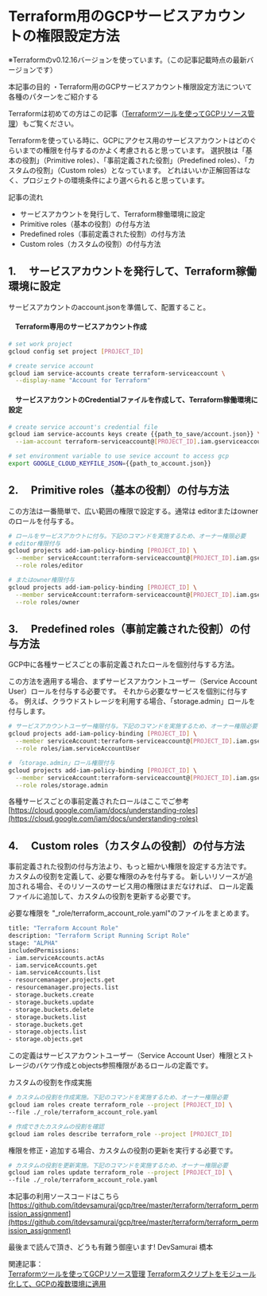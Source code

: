 # Terraform用のGCPサービスアカウントの権限設定方法
※Terraformのv0.12.16バージョンを使っています。（この記事記載時点の最新バージョンです）

本記事の目的
・Terraform用のGCPサービスアカウント権限設定方法について各種のパターンをご紹介する

Terraformは初めての方はこの記事（[Terraformツールを使ってGCPリソース管理](https://qiita.com/devs_hd/items/6a715fedf5462af420f2)）もご覧ください。

Terraformを使っている時に、GCPにアクセス用のサービスアカウントはどのぐらいまでの権限を付与するのかよく考慮されると思っています。
選択肢は「基本の役割」（Primitive roles）、「事前定義された役割」（Predefined roles）、「カスタムの役割」（Custom roles）となっています。
どれはいいか正解回答はなく、プロジェクトの環境条件により選べられると思っています。


記事の流れ

- サービスアカウントを発行して、Terraform稼働環境に設定
- Primitive roles（基本の役割）の付与方法
- Predefined roles（事前定義された役割）の付与方法
- Custom roles（カスタムの役割）の付与方法


## 1. 　サービスアカウントを発行して、Terraform稼働環境に設定
サービスアカウントのaccount.jsonを準備して、配置すること。

#### 　Terraform専用のサービスアカウント作成
```sh
# set work project
gcloud config set project [PROJECT_ID]

# create service account
gcloud iam service-accounts create terraform-serviceaccount \
  --display-name "Account for Terraform"
```

#### 　サービスアカウントのCredentialファイルを作成して、Terraform稼働環境に設定
```sh
# create service account's credential file
gcloud iam service-accounts keys create {{path_to_save/account.json}} \
  --iam-account terraform-serviceaccount@[PROJECT_ID].iam.gserviceaccount.com

# set environment variable to use sevice account to access gcp
export GOOGLE_CLOUD_KEYFILE_JSON={{path_to_account.json}}
```


## 2. 　Primitive roles（基本の役割）の付与方法
この方法は一番簡単で、広い範囲の権限で設定する。通常は editorまたはownerのロールを付与する。

```sh
# ロールをサービスアカウトに付与。下記のコマンドを実施するため、オーナー権限必要
# editor権限付与
gcloud projects add-iam-policy-binding [PROJECT_ID] \
  --member serviceAccount:terraform-serviceaccount@[PROJECT_ID].iam.gserviceaccount.com \
  --role roles/editor

# またはowner権限付与
gcloud projects add-iam-policy-binding [PROJECT_ID] \
  --member serviceAccount:terraform-serviceaccount@[PROJECT_ID].iam.gserviceaccount.com \
  --role roles/owner
```

## 3. 　Predefined roles（事前定義された役割）の付与方法
GCP中に各種サービスごとの事前定義されたロールを個別付与する方法。

この方法を適用する場合、まずサービスアカウントユーザー（Service Account User）ロールを付与する必要です。
それから必要なサービスを個別に付与する。
例えば、クラウドストレージを利用する場合、「storage.admin」ロールを付与します。

```sh
# サービスアカウントユーザー権限付与。下記のコマンドを実施するため、オーナー権限必要
gcloud projects add-iam-policy-binding [PROJECT_ID] \
  --member serviceAccount:terraform-serviceaccount@[PROJECT_ID].iam.gserviceaccount.com \
  --role roles/iam.serviceAccountUser

# 「storage.admin」ロール権限付与
gcloud projects add-iam-policy-binding [PROJECT_ID] \
  --member serviceAccount:terraform-serviceaccount@[PROJECT_ID].iam.gserviceaccount.com \
  --role roles/storage.admin
```

各種サービスごとの事前定義されたロールはここでご参考
[https://cloud.google.com/iam/docs/understanding-roles](https://cloud.google.com/iam/docs/understanding-roles)


## 4. 　Custom roles（カスタムの役割）の付与方法
事前定義された役割の付与方法より、もっと細かい権限を設定する方法です。
カスタムの役割を定義して、必要な権限のみを付与する。
新しいリソースが追加される場合、そのリソースのサービス用の権限はまだなければ、
ロール定義ファイルに追加して、カスタムの役割を更新する必要です。

必要な権限を "_role/terraform_account_role.yaml"のファイルをまとめます。

```sh
title: "Terraform Account Role"
description: "Terraform Script Running Script Role"
stage: "ALPHA"
includedPermissions:
- iam.serviceAccounts.actAs
- iam.serviceAccounts.get
- iam.serviceAccounts.list
- resourcemanager.projects.get
- resourcemanager.projects.list
- storage.buckets.create
- storage.buckets.update
- storage.buckets.delete
- storage.buckets.list
- storage.buckets.get
- storage.objects.list
- storage.objects.get
```
この定義はサービスアカウントユーザー（Service Account User）権限とストレージのバケツ作成とobjects参照権限があるロールの定義です。

カスタムの役割を作成実施

```sh
# カスタムの役割を作成実施。下記のコマンドを実施するため、オーナー権限必要
gcloud iam roles create terraform_role --project [PROJECT_ID] \
--file ./_role/terraform_account_role.yaml

# 作成できたカスタムの役割を確認
gcloud iam roles describe terraform_role --project [PROJECT_ID]
```


権限を修正・追加する場合、カスタムの役割の更新を実行する必要です。
```sh
# カスタムの役割を更新実施。下記のコマンドを実施するため、オーナー権限必要
gcloud iam roles update terraform_role --project [PROJECT_ID] \
--file ./_role/terraform_account_role.yaml
```


本記事の利用ソースコードはこちら
[https://github.com/itdevsamurai/gcp/tree/master/terraform/terraform_permission_assignment](https://github.com/itdevsamurai/gcp/tree/master/terraform/terraform_permission_assignment)


最後まで読んで頂き、どうも有難う御座います!
DevSamurai 橋本


関連記事：  
[Terraformツールを使ってGCPリソース管理](https://qiita.com/devs_hd/items/6a715fedf5462af420f2)
[Terraformスクリプトをモジュール化して、GCPの複数環境に適用](https://qiita.com/devs_hd/items/491b72dec2d4c077d977)

